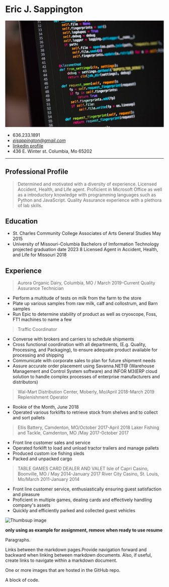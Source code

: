 # **Eric J. Sappington**
![GitHubRepoImage](https://github.com/esappington/Resume/blob/37ec5ec66991ea992b9da07bef1035d436e3ada9/GitHubImageExamples.jfif)

* 636.233.1891
* [_ejsappington@gmail.com_]()
* [linkedin profile](https://www.linkedin.com/in/eric-sappington-0bb20628)
* 436 E. Winter st.  Columbia, Mo 65202
--------------------------------------------------

## Professional Profile
> Determined and motivated with a diversity of experience. Licensed Accident, Health, and Life agent. Proficient in Microsoft Office as well as a introductory knowledge with programming languages such as Python and JavaScript. Quality Assurance experience with a plethora of lab skills.

## Education
* St. Charles Community College Associates of Arts General Studies May 2015
* University of Missouri-Columbia Bachelors of Imformation Technology projected graduation date 2023
8 Licensed Agent in Accident, Health, and Life for Missouri 2018

## Experience
>Aurora Organic Dairy, Columbia, MO / March 2019-Current
>Quality Assurance Technician
* Perform a multitude of tests on milk from the farm to the store
* Plate up various samples from raw milk, calf and collostrum, and Barn samples
* Run Epic to determine stability of product as well as cryoscope, Foss, FT1 machines to name a few

>Traffic Coordinator
* Converse with brokers and carriers to schedule shipments
* Cross functional coordination with all departments, (E.g. Quality, Processing, and
Packaging), to ensure adequate product available for processing and shipping
* Communicate with corporate sales to plan for future shipment needs
* Assure accurate order placement using Savanna.NET@ (Warehouse Management and Control System software) and INFOR M3(ERP cloud solution to handle complex processes of enterprise manufacturers and distributors)

> Wal-Mart Distribution Center, Moberly, Mo/April 2018-March 2019  
Replenishment Operator
* Rookie of the Month, June 2018
* Operated various forklifts to retrieve stock from shelves and to collect and sort pallets

>Ellis Battery, Camdenton, MO/October 2017-April 2018
>Laker Fishing and Tackle, Camdenton, MO /May 2017-0ctober 2017
* Front line customer sales and service
* Operated forklift to load and unload tractor trailers and manage pallets
* Produced custom ice fishing sleds
* Packed and unpacked cargo

>TABLE GAMES CARD DEALER AND VALET
Isle of Capri Casino, Boonville, MO / May 2014-January 2017
>River City Casino, St. Louis, Mo/March 2011-January 2014
* Front line customer service, enthusiastically ensuring guest satisfaction and pleasure       
* Proficient in multiple games, dealing cards and effectively handling company's assets
* Quickly and efficiently parked and collected guest vehicles



![Thumbsup image](https://upload.wikimedia.org/wikipedia/commons/1/1f/SMirC-thumbsup.svg)

**only using as example for assignment, remove when ready to use resume**




Paragraphs.

Links between the markdown pages.Provide navigation forward and backward when linking between markdown documents. Also, if useful, create links to navigate within a markdown document.

One or more images that are hosted in the GitHub repo.

A block of code.
